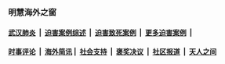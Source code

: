 
### 明慧海外之窗

####  [武汉肺炎](indexes/365.md?t=01250400) &nbsp;|&nbsp;  [迫害案例综述](indexes/328.md?t=01250400) &nbsp;|&nbsp; [迫害致死案例](indexes/277.md?t=01250400)  &nbsp;|&nbsp; [更多迫害案例](indexes/81.md?t=01250400)  &nbsp;|&nbsp; 
####  [时事评论](indexes/251.md?t=01250400) &nbsp;|&nbsp; [海外简讯](indexes/245.md?t=01250400)&nbsp;|&nbsp;  [社会支持](indexes/140.md?t=01250400) &nbsp;|&nbsp; [褒奖决议](indexes/282.md?t=01250400) &nbsp;|&nbsp; [社区报道](indexes/91.md?t=01250400)  &nbsp;|&nbsp; [天人之间](indexes/78.md?t=01250400) 

